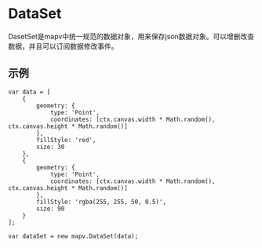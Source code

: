 # DataSet
DasetSet是mapv中统一规范的数据对象，用来保存json数据对象。可以增删改查数据，并且可以订阅数据修改事件。

## 示例

    var data = [
        {
            geometry: {
                type: 'Point',
                coordinates: [ctx.canvas.width * Math.random(), ctx.canvas.height * Math.random()]
            },
            fillStyle: 'red',
            size: 30
        },
        {
            geometry: {
                type: 'Point',
                coordinates: [ctx.canvas.width * Math.random(), ctx.canvas.height * Math.random()]
            },
            fillStyle: 'rgba(255, 255, 50, 0.5)',
            size: 90
        }
    ];

    var dataSet = new mapv.DataSet(data);

